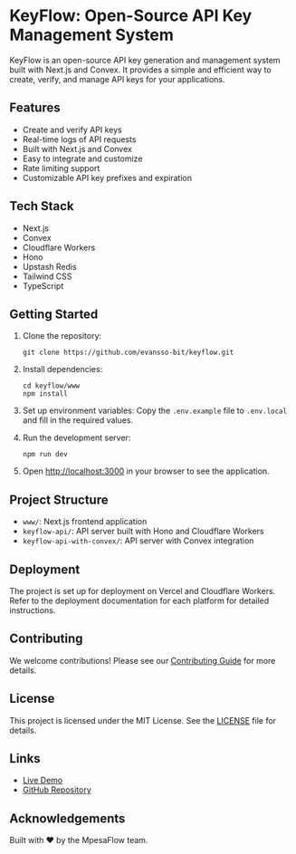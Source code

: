# KeyFlow: Open-Source API Key Management System

KeyFlow is an open-source API key generation and management system built with Next.js and Convex. It provides a simple and efficient way to create, verify, and manage API keys for your applications.

## Features

- Create and verify API keys
- Real-time logs of API requests
- Built with Next.js and Convex
- Easy to integrate and customize
- Rate limiting support
- Customizable API key prefixes and expiration

## Tech Stack

- Next.js
- Convex
- Cloudflare Workers
- Hono
- Upstash Redis
- Tailwind CSS
- TypeScript

## Getting Started

1. Clone the repository:
   ```
   git clone https://github.com/evansso-bit/keyflow.git
   ```

2. Install dependencies:
   ```
   cd keyflow/www
   npm install
   ```

3. Set up environment variables:
   Copy the `.env.example` file to `.env.local` and fill in the required values.

4. Run the development server:
   ```
   npm run dev
   ```

5. Open [http://localhost:3000](http://localhost:3000) in your browser to see the application.

## Project Structure

- `www/`: Next.js frontend application
- `keyflow-api/`: API server built with Hono and Cloudflare Workers
- `keyflow-api-with-convex/`: API server with Convex integration

## Deployment

The project is set up for deployment on Vercel and Cloudflare Workers. Refer to the deployment documentation for each platform for detailed instructions.

## Contributing

We welcome contributions! Please see our [Contributing Guide](CONTRIBUTING.md) for more details.

## License

This project is licensed under the MIT License. See the [LICENSE](LICENSE.md) file for details.

## Links

- [Live Demo](https://keyflow.mpesaflow.com/)
- [GitHub Repository](https://github.com/evansso-bit/keyflow)

## Acknowledgements

Built with ❤️ by the MpesaFlow team.